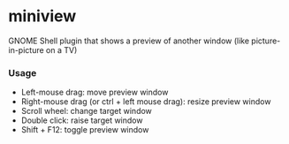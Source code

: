 miniview
========

GNOME Shell plugin that shows a preview of another window (like picture-in-picture on a TV)

### Usage

- Left-mouse drag: move preview window
- Right-mouse drag (or ctrl + left mouse drag): resize preview window
- Scroll wheel: change target window
- Double click: raise target window
- Shift + F12: toggle preview window
